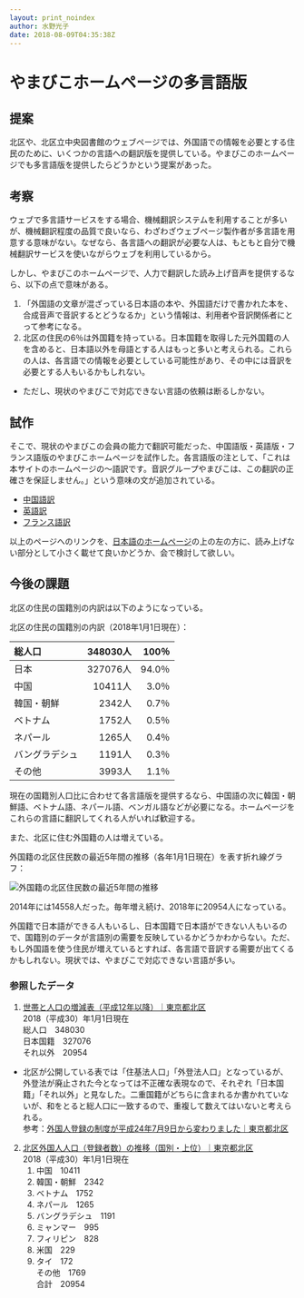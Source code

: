 ```yaml
---
layout: print_noindex
author: 水野光子
date: 2018-08-09T04:35:38Z
---
```


# やまびこホームページの多言語版

## 提案

北区や、北区立中央図書館のウェブページでは、外国語での情報を必要とする住民のために、いくつかの言語への翻訳版を提供している。やまびこのホームページでも多言語版を提供したらどうかという提案があった。

## 考察

ウェブで多言語サービスをする場合、機械翻訳システムを利用することが多いが、機械翻訳程度の品質で良いなら、わざわざウェブページ製作者が多言語を用意する意味がない。なぜなら、各言語への翻訳が必要な人は、もともと自分で機械翻訳サービスを使いながらウェブを利用しているから。

しかし、やまびこのホームページで、人力で翻訳した読み上げ音声を提供するなら、以下の点で意味がある。

1. 「外国語の文章が混ざっている日本語の本や、外国語だけで書かれた本を、合成音声で音訳するとどうなるか」という情報は、利用者や音訳関係者にとって参考になる。
2. 北区の住民の6％は外国籍を持っている。日本国籍を取得した元外国籍の人を含めると、日本語以外を母語とする人はもっと多いと考えられる。これらの人は、各言語での情報を必要としている可能性があり、その中には音訳を必要とする人もいるかもしれない。
  - ただし、現状のやまびこで対応できない言語の依頼は断るしかない。

## 試作

そこで、現状のやまびこの会員の能力で翻訳可能だった、中国語版・英語版・フランス語版のやまびこホームページを試作した。各言語版の注として、「これは本サイトのホームページの〜語訳です。音訳グループやまびこは、この翻訳の正確さを保証しません。」という意味の文が追加されている。

- [中国語訳](https://o-yamabiko.github.io/index-zho.html)
- [英語訳](https://o-yamabiko.github.io/index-eng.html)
- [フランス語訳](https://o-yamabiko.github.io/index-fra.html)

以上のページへのリンクを、[日本語のホームページ](https://o-yamabiko.github.io/)の上の左の方に、読み上げない部分として小さく載せて良いかどうか、会で検討して欲しい。

## 今後の課題

北区の住民の国籍別の内訳は以下のようになっている。

北区の住民の国籍別の内訳（2018年1月1日現在）：

|総人口|348030人|100％|
|:---|---:|---:|
|日本|327076人|94.0％|
|中国|10411人|3.0％|
|韓国・朝鮮|2342人|0.7％|
|ベトナム|1752人|0.5％|
|ネパール|1265人|0.4％|
|バングラデシュ|1191人|0.3％|
|その他|3993人|1.1％|

現在の国籍別人口比に合わせて各言語版を提供するなら、中国語の次に韓国・朝鮮語、ベトナム語、ネパール語、ベンガル語などが必要になる。ホームページをこれらの言語に翻訳してくれる人がいれば歓迎する。

また、北区に住む外国籍の人は増えている。

外国籍の北区住民数の最近5年間の推移（各年1月1日現在）を表す折れ線グラフ：

<img class="naka" src="learn/media/languages/population_c.png" alt="外国籍の北区住民数の最近5年間の推移" srcset="learn/media/languages/population_c.svg" />

2014年には14558人だった。毎年増え続け、2018年に20954人になっている。

外国籍で日本語ができる人もいるし、日本国籍で日本語ができない人もいるので、国籍別のデータが言語別の需要を反映しているかどうかわからない。ただ、もし外国語を使う住民が増えているとすれば、各言語で音訳する需要が出てくるかもしれない。現状では、やまびこで対応できない言語が多い。


### 参照したデータ

1. [世帯と人口の増減表（平成12年以降）｜東京都北区](https://www.city.kita.tokyo.jp/koseki/kuse/toke/setai/setaitojinkoh12.html)  
2018（平成30）年1月1日現在  
総人口&emsp;348030  
日本国籍&emsp;327076  
それ以外&emsp;20954
  - 北区が公開している表では「住基法人口」「外登法人口」となっているが、外登法が廃止された今となっては不正確な表現なので、それぞれ「日本国籍」「それ以外」と見なした。二重国籍がどちらに含まれるか書かれていないが、和をとると総人口に一致するので、重複して数えてはいないと考えられる。  
参考：[外国人登録の制度が平成24年7月9日から変わりました｜東京都北区](http://www.city.kita.tokyo.jp/koseki/kurashi/koseki/gaikokujin/gaikokujin.html)
2. [北区外国人人口（登録者数）の推移（国別・上位）｜東京都北区](https://www.city.kita.tokyo.jp/somu/bunka/gakushu/kokusai/gaikokujinjinkou.html)  
2018（平成30）年1月1日現在
    1. 中国&emsp;10411
    2. 韓国・朝鮮&emsp;2342
    3. ベトナム&emsp;1752
    4. ネパール&emsp;1265
    5. バングラデシュ&emsp;1191
    6. ミャンマー&emsp;995
    7. フィリピン&emsp;828
    8. 米国&emsp;229
    9. タイ&emsp;172  
  その他&emsp;1769  
  合計&emsp;20954

